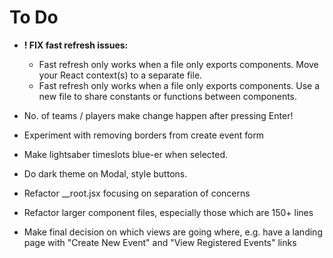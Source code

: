 # To Do

- **! FIX fast refresh issues:**
  - Fast refresh only works when a file only exports components. Move your React context(s) to a separate file.
  - Fast refresh only works when a file only exports components. Use a new file to share constants or functions between components.

- No. of teams / players make change happen after pressing Enter!

- Experiment with removing borders from create event form

- Make lightsaber timeslots blue-er when selected.

- Do dark theme on Modal, style buttons.

- Refactor \_\_root.jsx focusing on separation of concerns

- Refactor larger component files, especially those which are 150+ lines

- Make final decision on which views are going where, e.g. have a landing page with "Create New Event" and "View Registered Events" links
